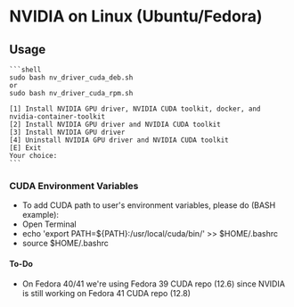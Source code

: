 # NVIDIA on Linux (Ubuntu/Fedora)

## Usage

    ```shell
    sudo bash nv_driver_cuda_deb.sh
    or
    sudo bash nv_driver_cuda_rpm.sh

    [1] Install NVIDIA GPU driver, NVIDIA CUDA toolkit, docker, and nvidia-container-toolkit
    [2] Install NVIDIA GPU driver and NVIDIA CUDA toolkit
    [3] Install NVIDIA GPU driver
    [4] Uninstall NVIDIA GPU driver and NVIDIA CUDA toolkit
    [E] Exit
    Your choice:
    ```

### CUDA Environment Variables

- To add CUDA path to user's environment variables, please do (BASH example):
- Open Terminal
- echo 'export PATH=${PATH}:/usr/local/cuda/bin/' >> $HOME/.bashrc
- source $HOME/.bashrc

#### To-Do

- On Fedora 40/41 we're using Fedora 39 CUDA repo (12.6) since NVIDIA is still working on Fedora 41 CUDA repo (12.8)
